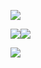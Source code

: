 ![](Pasted%20image%2020250430003849.png)

![](Pasted%20image%2020250430003932.png)![](Pasted%20image%2020250430003953.png)

![](Pasted%20image%2020250430004137.png)